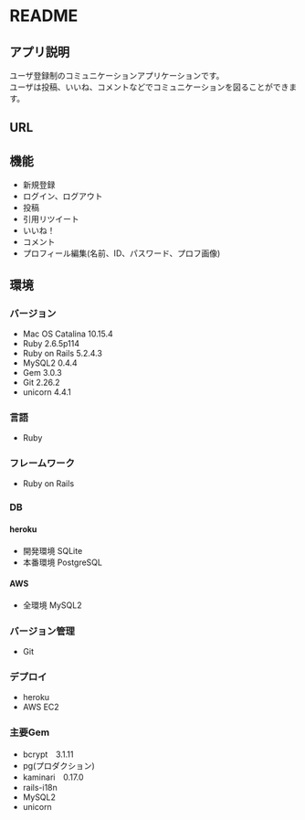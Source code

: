 # README

## アプリ説明
ユーザ登録制のコミュニケーションアプリケーションです。  
ユーザは投稿、いいね、コメントなどでコミュニケーションを図ることができます。

## URL


## 機能
- 新規登録
- ログイン、ログアウト
- 投稿
- 引用リツイート
- いいね！
- コメント
- プロフィール編集(名前、ID、パスワード、プロフ画像)

## 環境

### バージョン
- Mac OS Catalina 10.15.4
- Ruby 2.6.5p114
- Ruby on Rails 5.2.4.3
- MySQL2 0.4.4
- Gem 3.0.3
- Git 2.26.2
- unicorn 4.4.1

### 言語
- Ruby

### フレームワーク
- Ruby on Rails

### DB
#### heroku
- 開発環境 SQLite
- 本番環境 PostgreSQL
#### AWS
- 全環境 MySQL2

### バージョン管理
- Git

### デプロイ
- heroku
- AWS EC2

### 主要Gem
- bcrypt　3.1.11
- pg(プロダクション)
- kaminari　0.17.0
- rails-i18n
- MySQL2
- unicorn
